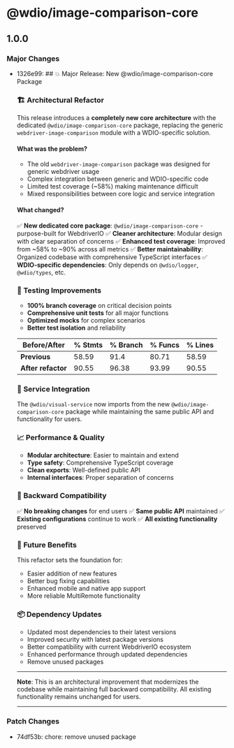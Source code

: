 # @wdio/image-comparison-core

## 1.0.0

### Major Changes

- 1326e99: ## 💥 Major Release: New @wdio/image-comparison-core Package

  ### 🏗️ Architectural Refactor

  This release introduces a **completely new core architecture** with the dedicated `@wdio/image-comparison-core` package, replacing the generic `webdriver-image-comparison` module with a WDIO-specific solution.

  #### What was the problem?

  - The old `webdriver-image-comparison` package was designed for generic webdriver usage
  - Complex integration between generic and WDIO-specific code
  - Limited test coverage (~58%) making maintenance difficult
  - Mixed responsibilities between core logic and service integration

  #### What changed?

  ✅ **New dedicated core package**: `@wdio/image-comparison-core` - purpose-built for WebdriverIO
  ✅ **Cleaner architecture**: Modular design with clear separation of concerns
  ✅ **Enhanced test coverage**: Improved from ~58% to ~90% across all metrics
  ✅ **Better maintainability**: Organized codebase with comprehensive TypeScript interfaces
  ✅ **WDIO-specific dependencies**: Only depends on `@wdio/logger`, `@wdio/types`, etc.

  ### 🧪 Testing Improvements

  - **100% branch coverage** on critical decision points
  - **Comprehensive unit tests** for all major functions
  - **Optimized mocks** for complex scenarios
  - **Better test isolation** and reliability

  | Before/After       | % Stmts | % Branch | % Funcs | % Lines |
  | ------------------ | ------- | -------- | ------- | ------- |
  | **Previous**       | 58.59   | 91.4     | 80.71   | 58.59   |
  | **After refactor** | 90.55   | 96.38    | 93.99   | 90.55   |

  ### 🔧 Service Integration

  The `@wdio/visual-service` now imports from the new `@wdio/image-comparison-core` package while maintaining the same public API and functionality for users.

  ### 📈 Performance & Quality

  - **Modular architecture**: Easier to maintain and extend
  - **Type safety**: Comprehensive TypeScript coverage
  - **Clean exports**: Well-defined public API
  - **Internal interfaces**: Proper separation of concerns

  ### 🔄 Backward Compatibility

  ✅ **No breaking changes** for end users
  ✅ **Same public API** maintained
  ✅ **Existing configurations** continue to work
  ✅ **All existing functionality** preserved

  ### 🎯 Future Benefits

  This refactor sets the foundation for:

  - Easier addition of new features
  - Better bug fixing capabilities
  - Enhanced mobile and native app support
  - More reliable MultiRemote functionality

  ### 📦 Dependency Updates

  - Updated most dependencies to their latest versions
  - Improved security with latest package versions
  - Better compatibility with current WebdriverIO ecosystem
  - Enhanced performance through updated dependencies
  - Remove unused packages

  ***

  **Note**: This is an architectural improvement that modernizes the codebase while maintaining full backward compatibility. All existing functionality remains unchanged for users.

  ***

### Patch Changes

- 74df53b: chore: remove unused package
